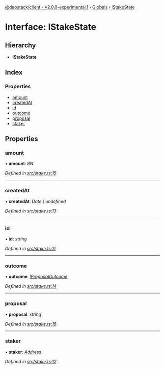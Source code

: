 [@daostack/client - v2.0.0-experimental.1](../README.md) › [Globals](../globals.md) › [IStakeState](istakestate.md)

# Interface: IStakeState

## Hierarchy

* **IStakeState**

## Index

### Properties

* [amount](istakestate.md#amount)
* [createdAt](istakestate.md#createdat)
* [id](istakestate.md#id)
* [outcome](istakestate.md#outcome)
* [proposal](istakestate.md#proposal)
* [staker](istakestate.md#staker)

## Properties

###  amount

• **amount**: *BN*

*Defined in [src/stake.ts:15](https://github.com/daostack/client/blob/6c661ff/src/stake.ts#L15)*

___

###  createdAt

• **createdAt**: *Date | undefined*

*Defined in [src/stake.ts:13](https://github.com/daostack/client/blob/6c661ff/src/stake.ts#L13)*

___

###  id

• **id**: *string*

*Defined in [src/stake.ts:11](https://github.com/daostack/client/blob/6c661ff/src/stake.ts#L11)*

___

###  outcome

• **outcome**: *[IProposalOutcome](../enums/iproposaloutcome.md)*

*Defined in [src/stake.ts:14](https://github.com/daostack/client/blob/6c661ff/src/stake.ts#L14)*

___

###  proposal

• **proposal**: *string*

*Defined in [src/stake.ts:16](https://github.com/daostack/client/blob/6c661ff/src/stake.ts#L16)*

___

###  staker

• **staker**: *[Address](../globals.md#address)*

*Defined in [src/stake.ts:12](https://github.com/daostack/client/blob/6c661ff/src/stake.ts#L12)*
